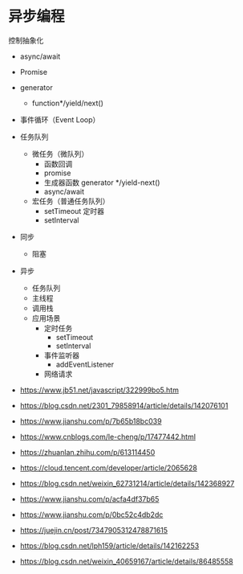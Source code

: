 # 异步编程

控制抽象化

- async/await
- Promise
- generator
  - function*/yield/next()

- 事件循环（Event Loop）
- 任务队列
  - 微任务（微队列）
    - 函数回调
    - promise
    - 生成器函数 generator */yield-next()
    - async/await
  - 宏任务（普通任务队列）
    - setTimeout 定时器
    - setInterval


- 同步
  - 阻塞
- 异步
  - 任务队列
  - 主线程
  - 调用栈
  - 应用场景
    - 定时任务
      - setTimeout
      - setInterval
    - 事件监听器
      - addEventListener
    - 网络请求

- https://www.jb51.net/javascript/322999bo5.htm
- https://blog.csdn.net/2301_79858914/article/details/142076101
- https://www.jianshu.com/p/7b65b18bc039
- https://www.cnblogs.com/le-cheng/p/17477442.html
- https://zhuanlan.zhihu.com/p/613114450
- https://cloud.tencent.com/developer/article/2065628
- https://blog.csdn.net/weixin_62731214/article/details/142368927
- https://www.jianshu.com/p/acfa4df37b65
- https://www.jianshu.com/p/0bc52c4db2dc
- https://juejin.cn/post/7347905312478871615
- https://blog.csdn.net/lph159/article/details/142162253
- https://blog.csdn.net/weixin_40659167/article/details/86485558

